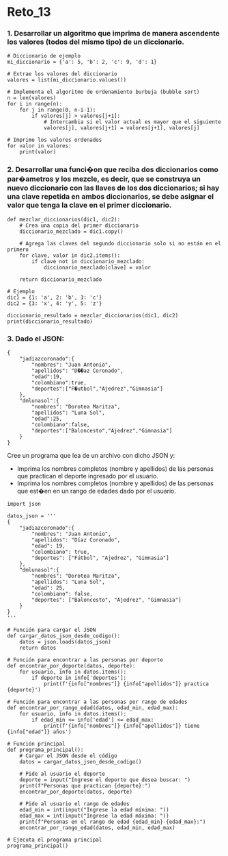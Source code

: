 # Reto_13

### 1. Desarrollar un algoritmo que imprima de manera ascendente los valores (todos del mismo tipo) de un diccionario.
```
# Diccionario de ejemplo
mi_diccionario = {'a': 5, 'b': 2, 'c': 9, 'd': 1}

# Extrae los valores del diccionario
valores = list(mi_diccionario.values())

# Implementa el algoritmo de ordenamiento burbuja (bubble sort)
n = len(valores)
for i in range(n):
    for j in range(0, n-i-1):
        if valores[j] > valores[j+1]:
            # Intercambia si el valor actual es mayor que el siguiente
            valores[j], valores[j+1] = valores[j+1], valores[j]

# Imprime los valores ordenados
for valor in valores:
    print(valor)
```
### 2. Desarrollar una funci�on que reciba dos diccionarios como par�ametros y los mezcle, es decir, que se construya un nuevo diccionario con las llaves de los dos diccionarios; si hay una clave repetida en ambos diccionarios, se debe asignar el valor que tenga la clave en el primer diccionario.
```
def mezclar_diccionarios(dic1, dic2):
    # Crea una copia del primer diccionario
    diccionario_mezclado = dic1.copy()
    
    # Agrega las claves del segundo diccionario solo si no están en el primero
    for clave, valor in dic2.items():
        if clave not in diccionario_mezclado:
            diccionario_mezclado[clave] = valor
            
    return diccionario_mezclado

# Ejemplo
dic1 = {1: 'a', 2: 'b', 3: 'c'}
dic2 = {3: 'x', 4: 'y', 5: 'z'}

diccionario_resultado = mezclar_diccionarios(dic1, dic2)
print(diccionario_resultado)
```

### 3. Dado el JSON:
```
{
	"jadiazcoronado":{
		"nombres": "Juan Antonio",
		"apellidos": "D��az Coronado",
		"edad":19,
		"colombiano":true,
		"deportes":["F�utbol","Ajedrez","Gimnasia"]
	},
	"dmlunasol":{
		"nombres": "Dorotea Maritza",
		"apellidos": "Luna Sol",
		"edad":25,
		"colombiano":false,
		"deportes":["Baloncesto","Ajedrez","Gimnasia"]
	}
}
```
Cree un programa que lea de un archivo con dicho JSON y:

* Imprima los nombres completos (nombre y apellidos) de las personas que practican el deporte ingresado por el usuario.
* Imprima los nombres completos (nombre y apellidos) de las personas que est�en en un rango de edades dado por el usuario.
```
import json

datos_json = '''
{
    "jadiazcoronado":{
        "nombres": "Juan Antonio",
        "apellidos": "Díaz Coronado",
        "edad": 19,
        "colombiano": true,
        "deportes": ["Fútbol", "Ajedrez", "Gimnasia"]
    },
    "dmlunasol":{
        "nombres": "Dorotea Maritza",
        "apellidos": "Luna Sol",
        "edad": 25,
        "colombiano": false,
        "deportes": ["Baloncesto", "Ajedrez", "Gimnasia"]
    }
}
'''

# Función para cargar el JSON
def cargar_datos_json_desde_codigo():
    datos = json.loads(datos_json)
    return datos

# Función para encontrar a las personas por deporte
def encontrar_por_deporte(datos, deporte):
    for usuario, info in datos.items():
        if deporte in info['deportes']:
            print(f'{info["nombres"]} {info["apellidos"]} practica {deporte}')

# Función para encontrar a las personas por rango de edades
def encontrar_por_rango_edad(datos, edad_min, edad_max):
    for usuario, info in datos.items():
        if edad_min <= info['edad'] <= edad_max:
            print(f'{info["nombres"]} {info["apellidos"]} tiene {info["edad"]} años')

# Función principal
def programa_principal():
    # Cargar el JSON desde el código
    datos = cargar_datos_json_desde_codigo()

    # Pide al usuario el deporte
    deporte = input("Ingrese el deporte que desea buscar: ")
    print(f"Personas que practican {deporte}:")
    encontrar_por_deporte(datos, deporte)
    
    # Pide al usuario el rango de edades
    edad_min = int(input("Ingrese la edad mínima: "))
    edad_max = int(input("Ingrese la edad máxima: "))
    print(f"Personas en el rango de edad {edad_min}-{edad_max}:")
    encontrar_por_rango_edad(datos, edad_min, edad_max)

# Ejecuta el programa principal
programa_principal()
```
